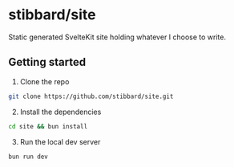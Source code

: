 # stibbard/site

Static generated SvelteKit site holding whatever I choose to write.

## Getting started

1. Clone the repo

```sh
git clone https://github.com/stibbard/site.git
```

2. Install the dependencies

```sh
cd site && bun install
```

3. Run the local dev server

```sh
bun run dev
```
